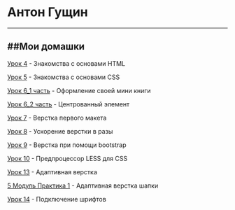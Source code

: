 # Антон Гущин
-------------------------------
##Мои домашки
-------------------------------

[Урок 4](https://antongushin.github.io/lesson_4/ "Знакомства с основами HTML") - Знакомства с основами HTML 

[Урок 5](https://antongushin.github.io/lesson_5/ "Знакомства с основами CSS") - Знакомства с основами CSS

[Урок 6_1 часть](https://antongushin.github.io/lesson_6/kniga/ "Позиционирование в CSS") - Оформление своей мини книги

[Урок 6_2 часть](https://antongushin.github.io/lesson_6/element/ "Позиционирование в CSS") - Центрованный элемент

[Урок 7](https://antongushin.github.io/lesson_7/ "Верстка первого макета") - Верстка первого макета

[Урок 8](https://antongushin.github.io/lesson_8/ "Ускорение верстки в разы") - Ускорение верстки в разы

[Урок 9](https://antongushin.github.io/lesson_9/ "Верстка при помощи bootstrap") - Верстка при помощи bootstrap

[Урок 10](https://antongushin.github.io/lesson_10/ "Предпроцессор LESS для CSS") - Предпроцессор LESS для CSS

[Урок 13](https://antongushin.github.io/lesson_13/ "Адаптивная верстка") - Адаптивная верстка

[5 Модуль Практика 1](https://antongushin.github.io/5%20praktica%201/ "Адаптивная верстка шапки") - Адаптивная верстка шапки

[Урок 14](https://antongushin.github.io/lesson_14/ "Подключение шрифтов") - Подключение шрифтов

